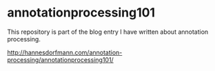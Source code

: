 # annotationprocessing101
This repository is part of the blog entry I have written about annotation processing.

http://hannesdorfmann.com/annotation-processing/annotationprocessing101/
